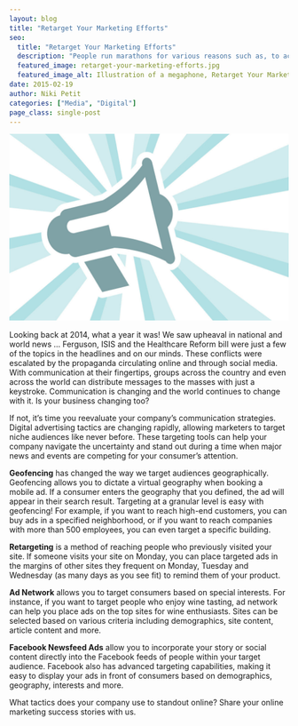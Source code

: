 ```yaml
---
layout: blog
title: "Retarget Your Marketing Efforts"
seo:
  title: "Retarget Your Marketing Efforts"
  description: "People run marathons for various reasons such as, to achieve a PR (personal record), lose weight or earn a finisher medal, t-shirt, or in one case, a Tiffany & Co. necklace (Nike Women’s Half Marathon, San Francisco)."
  featured_image: retarget-your-marketing-efforts.jpg
  featured_image_alt: Illustration of a megaphone, Retarget Your Marketing Efforts
date: 2015-02-19
author: Niki Petit
categories: ["Media", "Digital"]
page_class: single-post
---
```


![ Illustration of a megaphone, Retarget Your Marketing Efforts ](retarget-your-marketing-efforts.jpg)

Looking back at 2014, what a year it was! We saw upheaval in national and world news ... Ferguson, ISIS and the Healthcare Reform bill were just a few of the topics in the headlines and on our minds. These conflicts were escalated by the propaganda circulating online and through social media. With communication at their fingertips, groups across the country and even across the world can distribute messages to the masses with just a keystroke. Communication is changing and the world continues to change with it. Is your business changing too?

If not, it’s time you reevaluate your company’s communication strategies. Digital advertising tactics are changing rapidly, allowing marketers to target niche audiences like never before. These targeting tools can help your company navigate the uncertainty and stand out during a time when major news and events are competing for your consumer’s attention.

**Geofencing** has changed the way we target audiences geographically. Geofencing allows you to dictate a virtual geography when booking a mobile ad. If a consumer enters the geography that you defined, the ad will appear in their search result. Targeting at a granular level is easy with geofencing! For example, if you want to reach high-end customers, you can buy ads in a specified neighborhood, or if you want to reach companies with more than 500 employees, you can even target a specific building.

**Retargeting** is a method of reaching people who previously visited your site. If someone visits your site on Monday, you can place targeted ads in the margins of other sites they frequent on Monday, Tuesday and Wednesday (as many days as you see fit) to remind them of your product.

**Ad Network** allows you to target consumers based on special interests. For instance, if you want to target people who enjoy wine tasting, ad network can help you place ads on the top sites for wine enthusiasts. Sites can be selected based on various criteria including demographics, site content, article content and more.

**Facebook Newsfeed Ads** allow you to incorporate your story or social content directly into the Facebook feeds of people within your target audience. Facebook also has advanced targeting capabilities, making it easy to display your ads in front of consumers based on demographics, geography, interests and more.

What tactics does your company use to standout online? Share your online marketing success stories with us.
